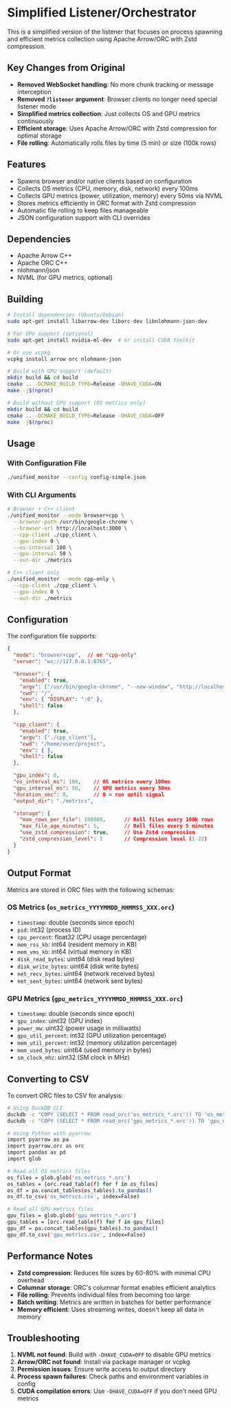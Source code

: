 # Simplified Listener/Orchestrator

This is a simplified version of the listener that focuses on process spawning and efficient metrics collection using Apache Arrow/ORC with Zstd compression.

## Key Changes from Original

- **Removed WebSocket handling**: No more chunk tracking or message interception
- **Removed `?listener` argument**: Browser clients no longer need special listener mode
- **Simplified metrics collection**: Just collects OS and GPU metrics continuously
- **Efficient storage**: Uses Apache Arrow/ORC with Zstd compression for optimal storage
- **File rolling**: Automatically rolls files by time (5 min) or size (100k rows)

## Features

- Spawns browser and/or native clients based on configuration
- Collects OS metrics (CPU, memory, disk, network) every 100ms
- Collects GPU metrics (power, utilization, memory) every 50ms via NVML
- Stores metrics efficiently in ORC format with Zstd compression
- Automatic file rolling to keep files manageable
- JSON configuration support with CLI overrides

## Dependencies

- Apache Arrow C++
- Apache ORC C++
- nlohmann/json
- NVML (for GPU metrics, optional)

## Building

```bash
# Install dependencies (Ubuntu/Debian)
sudo apt-get install libarrow-dev liborc-dev libnlohmann-json-dev

# For GPU support (optional)
sudo apt-get install nvidia-ml-dev  # or install CUDA toolkit

# Or use vcpkg
vcpkg install arrow orc nlohmann-json

# Build with GPU support (default)
mkdir build && cd build
cmake .. -DCMAKE_BUILD_TYPE=Release -DHAVE_CUDA=ON
make -j$(nproc)

# Build without GPU support (OS metrics only)
mkdir build && cd build
cmake .. -DCMAKE_BUILD_TYPE=Release -DHAVE_CUDA=OFF
make -j$(nproc)
```

## Usage

### With Configuration File

```bash
./unified_monitor --config config-simple.json
```

### With CLI Arguments

```bash
# Browser + C++ client
./unified_monitor --mode browser+cpp \
  --browser-path /usr/bin/google-chrome \
  --browser-url http://localhost:3000 \
  --cpp-client ./cpp_client \
  --gpu-index 0 \
  --os-interval 100 \
  --gpu-interval 50 \
  --out-dir ./metrics

# C++ client only
./unified_monitor --mode cpp-only \
  --cpp-client ./cpp_client \
  --gpu-index 0 \
  --out-dir ./metrics
```

## Configuration

The configuration file supports:

```json
{
  "mode": "browser+cpp",  // or "cpp-only"
  "server": "ws://127.0.0.1:8765",

  "browser": {
    "enabled": true,
    "argv": ["/usr/bin/google-chrome", "--new-window", "http://localhost:3000"],
    "cwd": "/",
    "env": { "DISPLAY": ":0" },
    "shell": false
  },

  "cpp_client": {
    "enabled": true,
    "argv": ["./cpp_client"],
    "cwd": "/home/user/project",
    "env": { },
    "shell": false
  },

  "gpu_index": 0,
  "os_interval_ms": 100,    // OS metrics every 100ms
  "gpu_interval_ms": 50,    // GPU metrics every 50ms
  "duration_sec": 0,        // 0 = run until signal
  "output_dir": "./metrics",

  "storage": {
    "max_rows_per_file": 100000,      // Roll files every 100k rows
    "max_file_age_minutes": 5,        // Roll files every 5 minutes
    "use_zstd_compression": true,     // Use Zstd compression
    "zstd_compression_level": 3       // Compression level (1-22)
  }
}
```

## Output Format

Metrics are stored in ORC files with the following schemas:

### OS Metrics (`os_metrics_YYYYMMDD_HHMMSS_XXX.orc`)
- `timestamp`: double (seconds since epoch)
- `pid`: int32 (process ID)
- `cpu_percent`: float32 (CPU usage percentage)
- `mem_rss_kb`: int64 (resident memory in KB)
- `mem_vms_kb`: int64 (virtual memory in KB)
- `disk_read_bytes`: uint64 (disk read bytes)
- `disk_write_bytes`: uint64 (disk write bytes)
- `net_recv_bytes`: uint64 (network received bytes)
- `net_sent_bytes`: uint64 (network sent bytes)

### GPU Metrics (`gpu_metrics_YYYYMMDD_HHMMSS_XXX.orc`)
- `timestamp`: double (seconds since epoch)
- `gpu_index`: uint32 (GPU index)
- `power_mw`: uint32 (power usage in milliwatts)
- `gpu_util_percent`: int32 (GPU utilization percentage)
- `mem_util_percent`: int32 (memory utilization percentage)
- `mem_used_bytes`: uint64 (used memory in bytes)
- `sm_clock_mhz`: uint32 (SM clock in MHz)

## Converting to CSV

To convert ORC files to CSV for analysis:

```bash
# Using DuckDB CLI
duckdb -c "COPY (SELECT * FROM read_orc('os_metrics_*.orc')) TO 'os_metrics.csv' WITH (HEADER, DELIMITER ',');"
duckdb -c "COPY (SELECT * FROM read_orc('gpu_metrics_*.orc')) TO 'gpu_metrics.csv' WITH (HEADER, DELIMITER ',');"

# Using Python with pyarrow
import pyarrow as pa
import pyarrow.orc as orc
import pandas as pd
import glob

# Read all OS metrics files
os_files = glob.glob('os_metrics_*.orc')
os_tables = [orc.read_table(f) for f in os_files]
os_df = pa.concat_tables(os_tables).to_pandas()
os_df.to_csv('os_metrics.csv', index=False)

# Read all GPU metrics files
gpu_files = glob.glob('gpu_metrics_*.orc')
gpu_tables = [orc.read_table(f) for f in gpu_files]
gpu_df = pa.concat_tables(gpu_tables).to_pandas()
gpu_df.to_csv('gpu_metrics.csv', index=False)
```

## Performance Notes

- **Zstd compression**: Reduces file sizes by 60-80% with minimal CPU overhead
- **Columnar storage**: ORC's columnar format enables efficient analytics
- **File rolling**: Prevents individual files from becoming too large
- **Batch writing**: Metrics are written in batches for better performance
- **Memory efficient**: Uses streaming writes, doesn't keep all data in memory

## Troubleshooting

1. **NVML not found**: Build with `-DHAVE_CUDA=OFF` to disable GPU metrics
2. **Arrow/ORC not found**: Install via package manager or vcpkg
3. **Permission issues**: Ensure write access to output directory
4. **Process spawn failures**: Check paths and environment variables in config
5. **CUDA compilation errors**: Use `-DHAVE_CUDA=OFF` if you don't need GPU metrics
